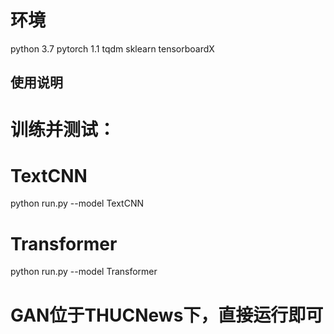# 环境
python 3.7
pytorch 1.1
tqdm
sklearn
tensorboardX

## 使用说明

# 训练并测试：
# TextCNN
python run.py --model TextCNN

# Transformer
python run.py --model Transformer

# GAN位于THUCNews下，直接运行即可


